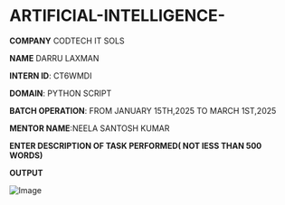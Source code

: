 # ARTIFICIAL-INTELLIGENCE-

**COMPANY**  CODTECH  IT  SOLS

**NAME**  DARRU LAXMAN 

**INTERN ID**: CT6WMDI 

**DOMAIN**: PYTHON SCRIPT 

**BATCH OPERATION**: FROM JANUARY 15TH,2025 TO MARCH 1ST,2025   

**MENTOR NAME**:NEELA SANTOSH KUMAR 

**ENTER DESCRIPTION OF TASK PERFORMED( NOT lESS THAN 500 WORDS)**

**OUTPUT**

![Image](https://github.com/user-attachments/assets/eec2ba88-8c29-4d74-b549-adc2875d8ff0)
